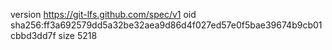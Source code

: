 version https://git-lfs.github.com/spec/v1
oid sha256:ff3a692579dd5a32be32aea9d86d4f027ed57e0f5bae39674b9cb01cbbd3dd7f
size 5218
